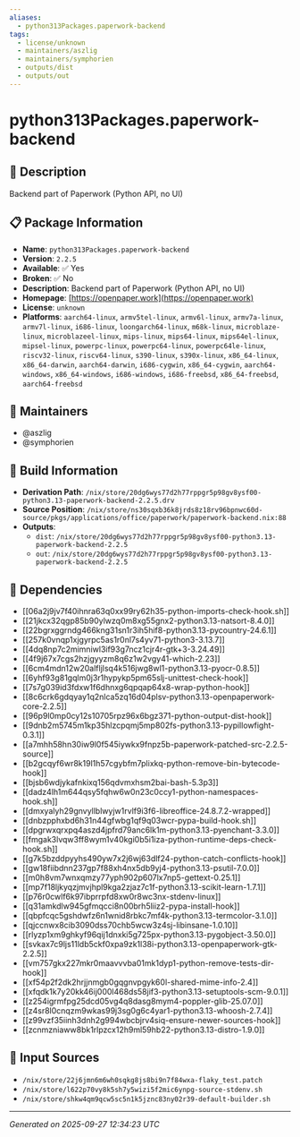 ```yaml
---
aliases:
  - python313Packages.paperwork-backend
tags:
  - license/unknown
  - maintainers/aszlig
  - maintainers/symphorien
  - outputs/dist
  - outputs/out
---
```


# python313Packages.paperwork-backend

## 📝 Description

Backend part of Paperwork (Python API, no UI)

## 📋 Package Information

- **Name**: `python313Packages.paperwork-backend`
- **Version**: `2.2.5`
- **Available**: ✅ Yes
- **Broken**: ✅ No
- **Description**: Backend part of Paperwork (Python API, no UI)
- **Homepage**: [https://openpaper.work](https://openpaper.work)
- **License**: `unknown`
- **Platforms**: `aarch64-linux`, `armv5tel-linux`, `armv6l-linux`, `armv7a-linux`, `armv7l-linux`, `i686-linux`, `loongarch64-linux`, `m68k-linux`, `microblaze-linux`, `microblazeel-linux`, `mips-linux`, `mips64-linux`, `mips64el-linux`, `mipsel-linux`, `powerpc-linux`, `powerpc64-linux`, `powerpc64le-linux`, `riscv32-linux`, `riscv64-linux`, `s390-linux`, `s390x-linux`, `x86_64-linux`, `x86_64-darwin`, `aarch64-darwin`, `i686-cygwin`, `x86_64-cygwin`, `aarch64-windows`, `x86_64-windows`, `i686-windows`, `i686-freebsd`, `x86_64-freebsd`, `aarch64-freebsd`
## 👥 Maintainers

- @aszlig
- @symphorien


## 🔧 Build Information

- **Derivation Path**: `/nix/store/20dg6wys77d2h77rppgr5p98gv8ysf00-python3.13-paperwork-backend-2.2.5.drv`
- **Source Position**: `/nix/store/ns30sqxb36k8jrds8z18rv96bpnwc60d-source/pkgs/applications/office/paperwork/paperwork-backend.nix:88`
- **Outputs**:
  - `dist`:  `/nix/store/20dg6wys77d2h77rppgr5p98gv8ysf00-python3.13-paperwork-backend-2.2.5`
  - `out`:  `/nix/store/20dg6wys77d2h77rppgr5p98gv8ysf00-python3.13-paperwork-backend-2.2.5`

## 🔗 Dependencies

- [[06a2j9jv7f40ihnra63q0xx99ry62h35-python-imports-check-hook.sh]]
- [[21jkcx32qgp85b90ylwzq0m8xg55gnx2-python3.13-natsort-8.4.0]]
- [[22bgrxggrndg466kng31sn1r3ih5hif8-python3.13-pycountry-24.6.1]]
- [[257k0vnqp1xjgyrpc5as1r0nl7s4yv71-python3-3.13.7]]
- [[4dq8np7c2mimniwl3if93g7ncz1cjr4r-gtk+3-3.24.49]]
- [[4f9j67x7cgs2hzjgyyzm8q6z1w2vgy41-which-2.23]]
- [[6cm4mdn12w20alfljlsq4k516jwg8wl1-python3.13-pyocr-0.8.5]]
- [[6yhf93g81gqlm0j3r1hypykp5pm65slj-unittest-check-hook]]
- [[7s7g039id3fdxw1f6dhnxg6qpqap64x8-wrap-python-hook]]
- [[8c6crk6gdqyay1q2nlca5zq16d04plsv-python3.13-openpaperwork-core-2.2.5]]
- [[96p9l0mp0cy12s10705rpz96x6bgz371-python-output-dist-hook]]
- [[9dnb2m5745m1kp35hlzcpqmj5mp802fs-python3.13-pypillowfight-0.3.1]]
- [[a7mhh58hn30iw9l0f545iywkx9fnpz5b-paperwork-patched-src-2.2.5-source]]
- [[b2gcqyf6wr8k19l1h57cgybfm7plixkq-python-remove-bin-bytecode-hook]]
- [[bjsb6wdjykafnkixq156qdvmxhsm2bai-bash-5.3p3]]
- [[dadz4lh1m644qsy5fqhw6w0n23c0ccy1-python-namespaces-hook.sh]]
- [[dmxyalyh29gnvyllblwyjw1rvlf9i3f6-libreoffice-24.8.7.2-wrapped]]
- [[dnbzpphxbd6h31n44gfwbg1qf9q03wcr-pypa-build-hook.sh]]
- [[dpgrwxqrxpq4aszd4jpfrd79anc6lk1m-python3.13-pyenchant-3.3.0]]
- [[fmgak3lvqw3ff8wym1v40kgi0b5i1iza-python-runtime-deps-check-hook.sh]]
- [[g7k5bzddpyyhs490yw7x2j6wj63dlf24-python-catch-conflicts-hook]]
- [[gw18fiibdnn237gp7f88xh4nx5db9yj4-python3.13-psutil-7.0.0]]
- [[m0h8vm7wnxqmzy77yph902p607lx7np5-gettext-0.25.1]]
- [[mp7f18ljkyqzjmvjhpl9kga2zjaz7c1f-python3.13-scikit-learn-1.7.1]]
- [[p76r0cwlf6k97ibprrpfd8xw0r8wc3nx-stdenv-linux]]
- [[q31amkdlw945gfmqcci8n00brh5liiz2-pypa-install-hook]]
- [[qbpfcqc5gshdwfz6n1wnid8rbkc7mf4k-python3.13-termcolor-3.1.0]]
- [[qjccnwx8cib3090dss70chb5wcw3z4sj-libinsane-1.0.10]]
- [[rlyzp1xm9ghkyf96qij1dnxki5g725px-python3.13-pygobject-3.50.0]]
- [[svkax7c9ljs11ldb5ckf0xpa9zk1l38i-python3.13-openpaperwork-gtk-2.2.5]]
- [[vm757gkx227mkr0maavvvba01mk1dyp1-python-remove-tests-dir-hook]]
- [[xf54p2f2dk2hrjjnmgb0gqgnvpgyk60l-shared-mime-info-2.4]]
- [[xfqdk1k7y20kk46ij000l468ds58jif3-python3.13-setuptools-scm-9.0.1]]
- [[z254igrmfpg25dcd05vg4q8dasg8mym4-poppler-glib-25.07.0]]
- [[z4sr8l0cnqzm9wkas99j3sg0g6c4yar1-python3.13-whoosh-2.7.4]]
- [[z99vzf35iinh3dnh2g994wbcbjrv4siq-ensure-newer-sources-hook]]
- [[zcnmzniaww8bk1rlpzcx12h9ml59hb22-python3.13-distro-1.9.0]]

## 📁 Input Sources

- `/nix/store/22j6jmn6m6wh0sqkg8js8bi9n7f84wxa-flaky_test.patch`
- `/nix/store/l622p70vy8k5sh7y5wizi5f2mic6ynpg-source-stdenv.sh`
- `/nix/store/shkw4qm9qcw5sc5n1k5jznc83ny02r39-default-builder.sh`

---
*Generated on 2025-09-27 12:34:23 UTC*
